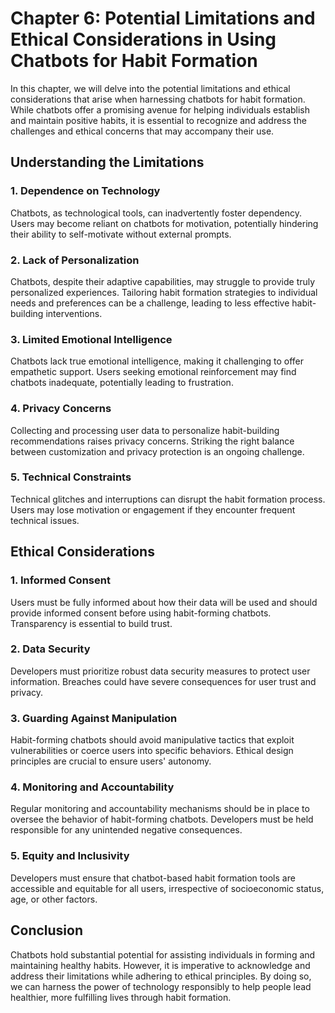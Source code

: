 Chapter 6: Potential Limitations and Ethical Considerations in Using Chatbots for Habit Formation
=================================================================================================

In this chapter, we will delve into the potential limitations and ethical considerations that arise when harnessing chatbots for habit formation. While chatbots offer a promising avenue for helping individuals establish and maintain positive habits, it is essential to recognize and address the challenges and ethical concerns that may accompany their use.

**Understanding the Limitations**
---------------------------------

### 1. **Dependence on Technology**

Chatbots, as technological tools, can inadvertently foster dependency. Users may become reliant on chatbots for motivation, potentially hindering their ability to self-motivate without external prompts.

### 2. **Lack of Personalization**

Chatbots, despite their adaptive capabilities, may struggle to provide truly personalized experiences. Tailoring habit formation strategies to individual needs and preferences can be a challenge, leading to less effective habit-building interventions.

### 3. **Limited Emotional Intelligence**

Chatbots lack true emotional intelligence, making it challenging to offer empathetic support. Users seeking emotional reinforcement may find chatbots inadequate, potentially leading to frustration.

### 4. **Privacy Concerns**

Collecting and processing user data to personalize habit-building recommendations raises privacy concerns. Striking the right balance between customization and privacy protection is an ongoing challenge.

### 5. **Technical Constraints**

Technical glitches and interruptions can disrupt the habit formation process. Users may lose motivation or engagement if they encounter frequent technical issues.

**Ethical Considerations**
--------------------------

### 1. **Informed Consent**

Users must be fully informed about how their data will be used and should provide informed consent before using habit-forming chatbots. Transparency is essential to build trust.

### 2. **Data Security**

Developers must prioritize robust data security measures to protect user information. Breaches could have severe consequences for user trust and privacy.

### 3. **Guarding Against Manipulation**

Habit-forming chatbots should avoid manipulative tactics that exploit vulnerabilities or coerce users into specific behaviors. Ethical design principles are crucial to ensure users' autonomy.

### 4. **Monitoring and Accountability**

Regular monitoring and accountability mechanisms should be in place to oversee the behavior of habit-forming chatbots. Developers must be held responsible for any unintended negative consequences.

### 5. **Equity and Inclusivity**

Developers must ensure that chatbot-based habit formation tools are accessible and equitable for all users, irrespective of socioeconomic status, age, or other factors.

**Conclusion**
--------------

Chatbots hold substantial potential for assisting individuals in forming and maintaining healthy habits. However, it is imperative to acknowledge and address their limitations while adhering to ethical principles. By doing so, we can harness the power of technology responsibly to help people lead healthier, more fulfilling lives through habit formation.
